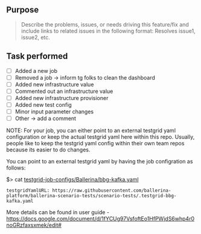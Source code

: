## Purpose
> Describe the problems, issues, or needs driving this feature/fix and include links to related issues in the following format: Resolves issue1, issue2, etc.

## Task performed
- [ ] Added a new job
- [ ] Removed a job -> inform tg folks to clean the dashboard
- [ ] Added new infrastructure value
- [ ] Commented out an infrastructure value
- [ ] Added new infrastructure provisioner
- [ ] Added new test config
- [ ] Minor input parameter changes
- [ ] Other -> add a comment
<!-- 
- [x] Example ticked box -->

NOTE:
For your job, you can either point to an external testgrid yaml configuration or keep the actual testgrid yaml here within this repo. Usually, people like to keep the testgrid yaml config within their own team repos because its easier to do changes.

You can point to an external testgrid yaml by having the job configration as follows:

$> cat [testgrid-job-configs/Ballerina/bbg-kafka.yaml](https://github.com/wso2/testgrid-job-configs/blob/ce9184d7e1c3719d74ad56325239f54bff21e18b/Ballerina/bbg-kafka.yaml)
```
testgridYamlURL: https://raw.githubusercontent.com/ballerina-platform/ballerina-scenario-tests/scenario-tests/.testgrid-bbg-kafka.yaml

```
More details can be found in user guide - https://docs.google.com/document/d/1fYCUg97VsfoftEo1HfPWjdS6whp4r0noGRzfaxsxmek/edit#

